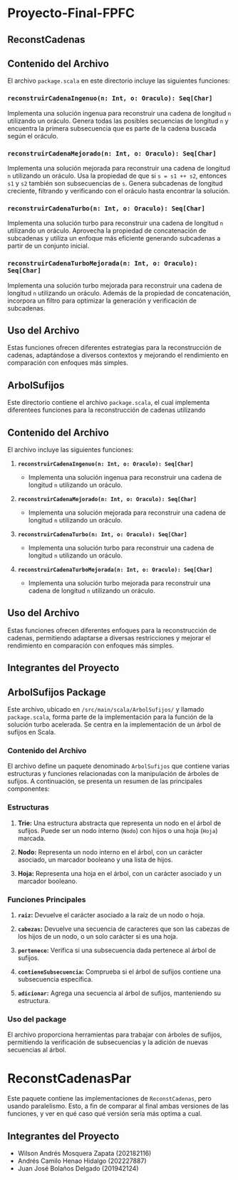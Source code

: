# Proyecto-Final-FPFC


## ReconstCadenas

## Contenido del Archivo

El archivo `package.scala` en este directorio incluye las siguientes funciones:

### `reconstruirCadenaIngenuo(n: Int, o: Oraculo): Seq[Char]`

Implementa una solución ingenua para reconstruir una cadena de longitud `n` utilizando un oráculo. Genera todas las posibles secuencias de longitud `n` y encuentra la primera subsecuencia que es parte de la cadena buscada según el oráculo.

### `reconstruirCadenaMejorado(n: Int, o: Oraculo): Seq[Char]`

Implementa una solución mejorada para reconstruir una cadena de longitud `n` utilizando un oráculo. Usa la propiedad de que si `s = s1 ++ s2`, entonces `s1` y `s2` también son subsecuencias de `s`. Genera subcadenas de longitud creciente, filtrando y verificando con el oráculo hasta encontrar la solución.

### `reconstruirCadenaTurbo(n: Int, o: Oraculo): Seq[Char]`

Implementa una solución turbo para reconstruir una cadena de longitud `n` utilizando un oráculo. Aprovecha la propiedad de concatenación de subcadenas y utiliza un enfoque más eficiente generando subcadenas a partir de un conjunto inicial.

### `reconstruirCadenaTurboMejorada(n: Int, o: Oraculo): Seq[Char]`

Implementa una solución turbo mejorada para reconstruir una cadena de longitud `n` utilizando un oráculo. Además de la propiedad de concatenación, incorpora un filtro para optimizar la generación y verificación de subcadenas.

## Uso del Archivo

Estas funciones ofrecen diferentes estrategias para la reconstrucción de cadenas, adaptándose a diversos contextos y mejorando el rendimiento en comparación con enfoques más simples.



## ArbolSufijos

Este directorio contiene el archivo `package.scala`, el cual implementa diferentees funciones para la reconstrucción de cadenas utilizando 

## Contenido del Archivo

El archivo incluye las siguientes funciones:

1. **`reconstruirCadenaIngenuo(n: Int, o: Oraculo): Seq[Char]`**
   - Implementa una solución ingenua para reconstruir una cadena de longitud `n` utilizando un oráculo.

2. **`reconstruirCadenaMejorado(n: Int, o: Oraculo): Seq[Char]`**
   - Implementa una solución mejorada para reconstruir una cadena de longitud `n` utilizando un oráculo.

3. **`reconstruirCadenaTurbo(n: Int, o: Oraculo): Seq[Char]`**
   - Implementa una solución turbo para reconstruir una cadena de longitud `n` utilizando un oráculo.

4. **`reconstruirCadenaTurboMejorada(n: Int, o: Oraculo): Seq[Char]`**
   - Implementa una solución turbo mejorada para reconstruir una cadena de longitud `n` utilizando un oráculo.

## Uso del Archivo

Estas funciones ofrecen diferentes enfoques para la reconstrucción de cadenas, permitiendo adaptarse a diversas restricciones y mejorar el rendimiento en comparación con enfoques más simples.

## Integrantes del Proyecto


## ArbolSufijos Package

Este archivo, ubicado en `/src/main/scala/ArbolSufijos/` y llamado `package.scala`, forma parte de la implementación para la función de la solución turbo acelerada. Se centra en la implementación de un árbol de sufijos en Scala.

### Contenido del Archivo

El archivo define un paquete denominado `ArbolSufijos` que contiene varias estructuras y funciones relacionadas con la manipulación de árboles de sufijos. A continuación, se presenta un resumen de las principales componentes:

### Estructuras

1. **Trie:** Una estructura abstracta que representa un nodo en el árbol de sufijos. Puede ser un nodo interno (`Nodo`) con hijos o una hoja (`Hoja`) marcada.

2. **Nodo:** Representa un nodo interno en el árbol, con un carácter asociado, un marcador booleano y una lista de hijos.

3. **Hoja:** Representa una hoja en el árbol, con un carácter asociado y un marcador booleano.

### Funciones Principales

1. **`raiz`:** Devuelve el carácter asociado a la raíz de un nodo o hoja.

2. **`cabezas`:** Devuelve una secuencia de caracteres que son las cabezas de los hijos de un nodo, o un solo carácter si es una hoja.

3. **`pertenece`:** Verifica si una subsecuencia dada pertenece al árbol de sufijos.

4. **`contieneSubsecuencia`:** Comprueba si el árbol de sufijos contiene una subsecuencia específica.

5. **`adicionar`:** Agrega una secuencia al árbol de sufijos, manteniendo su estructura.

### Uso del package 

El archivo proporciona herramientas para trabajar con árboles de sufijos, permitiendo la verificación de subsecuencias y la adición de nuevas secuencias al árbol.


# ReconstCadenasPar

Este paquete contiene las implementaciones de `ReconstCadenas`, pero usando paralelismo. Esto, a fin de comparar al final ambas versiones de las funciones, y ver en qué caso qué versión sería más optima a cual.

## Integrantes del Proyecto

- Wilson Andrés Mosquera Zapata (202182116)
- Andrés Camilo Henao Hidalgo (202227887)
- Juan José Bolaños Delgado (201942124)
